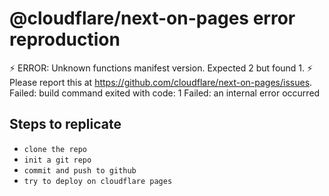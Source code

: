 # @cloudflare/next-on-pages error reproduction

⚡️ ERROR: Unknown functions manifest version. Expected 2 but found 1.
⚡️ Please report this at https://github.com/cloudflare/next-on-pages/issues.
Failed: build command exited with code: 1
Failed: an internal error occurred

## Steps to replicate

- `clone the repo`
- `init a git repo`
- `commit and push to github`
- `try to deploy on cloudflare pages`

